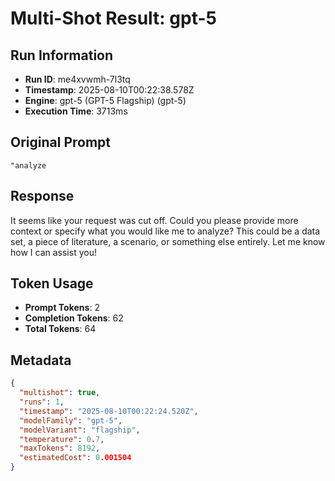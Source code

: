 # Multi-Shot Result: gpt-5

## Run Information
- **Run ID**: me4xvwmh-7l3tq
- **Timestamp**: 2025-08-10T00:22:38.578Z
- **Engine**: gpt-5 (GPT-5 Flagship) (gpt-5)
- **Execution Time**: 3713ms

## Original Prompt
```
"analyze
```

## Response
It seems like your request was cut off. Could you please provide more context or specify what you would like me to analyze? This could be a data set, a piece of literature, a scenario, or something else entirely. Let me know how I can assist you!


## Token Usage
- **Prompt Tokens**: 2
- **Completion Tokens**: 62
- **Total Tokens**: 64


## Metadata
```json
{
  "multishot": true,
  "runs": 1,
  "timestamp": "2025-08-10T00:22:24.520Z",
  "modelFamily": "gpt-5",
  "modelVariant": "flagship",
  "temperature": 0.7,
  "maxTokens": 8192,
  "estimatedCost": 0.001504
}
```
